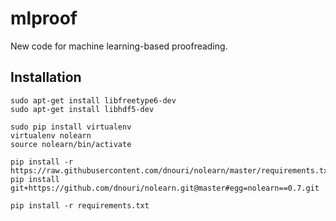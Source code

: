 # mlproof
New code for machine learning-based proofreading.


## Installation
    sudo apt-get install libfreetype6-dev
    sudo apt-get install libhdf5-dev
    
    sudo pip install virtualenv
    virtualenv nolearn
    source nolearn/bin/activate
    
    pip install -r https://raw.githubusercontent.com/dnouri/nolearn/master/requirements.txt
    pip install git+https://github.com/dnouri/nolearn.git@master#egg=nolearn==0.7.git

    pip install -r requirements.txt
